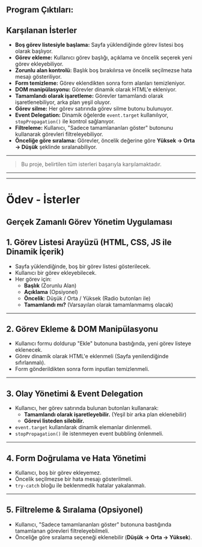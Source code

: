 ## Program Çıktıları:

## Karşılanan İsterler

- **Boş görev listesiyle başlama:** Sayfa yüklendiğinde görev listesi boş olarak başlıyor.
- **Görev ekleme:** Kullanıcı görev başlığı, açıklama ve öncelik seçerek yeni görev ekleyebiliyor.
- **Zorunlu alan kontrolü:** Başlık boş bırakılırsa ve öncelik seçilmezse hata mesajı gösteriliyor.
- **Form temizleme:** Görev eklendikten sonra form alanları temizleniyor.
- **DOM manipülasyonu:** Görevler dinamik olarak HTML'e ekleniyor.
- **Tamamlandı olarak işaretleme:** Görevler tamamlandı olarak işaretlenebiliyor, arka plan yeşil oluyor.
- **Görev silme:** Her görev satırında görev silme butonu bulunuyor.
- **Event Delegation:** Dinamik öğelerde `event.target` kullanılıyor, `stopPropagation()` ile kontrol sağlanıyor.
- **Filtreleme:** Kullanıcı, "Sadece tamamlananları göster" butonunu kullanarak görevleri filtreleyebiliyor.
- **Önceliğe göre sıralama:** Görevler, öncelik değerine göre **Yüksek → Orta → Düşük** şeklinde sıralanabiliyor.

---

> Bu proje, belirtilen tüm isterleri başarıyla karşılamaktadır.

---

---

# Ödev - İsterler

## Gerçek Zamanlı Görev Yönetim Uygulaması

## 1. Görev Listesi Arayüzü (HTML, CSS, JS ile Dinamik İçerik)

- Sayfa yüklendiğinde, boş bir görev listesi gösterilecek.
- Kullanıcı bir görev ekleyebilecek.
- Her görev için:
  - **Başlık** (Zorunlu Alan)
  - **Açıklama** (Opsiyonel)
  - **Öncelik**: Düşük / Orta / Yüksek (Radio butonları ile)
  - **Tamamlandı mı?** (Varsayılan olarak tamamlanmamış olacak)

---

## 2. Görev Ekleme & DOM Manipülasyonu

- Kullanıcı formu doldurup "Ekle" butonuna bastığında, yeni görev listeye eklenecek.
- Görev dinamik olarak HTML'e eklenmeli (Sayfa yenilendiğinde sıfırlanmalı).
- Form gönderildikten sonra form inputları temizlenmeli.

---

## 3. Olay Yönetimi & Event Delegation

- Kullanıcı, her görev satırında bulunan butonları kullanarak:
  - **Tamamlandı olarak işaretleyebilir.** (Yeşil bir arka plan eklenebilir)
  - **Görevi listeden silebilir.**
- `event.target` kullanılarak dinamik elemanlar dinlenmeli.
- `stopPropagation()` ile istenmeyen event bubbling önlenmeli.

---

## 4. Form Doğrulama ve Hata Yönetimi

- Kullanıcı, boş bir görev ekleyemez.
- Öncelik seçilmezse bir hata mesajı gösterilmeli.
- `try-catch` bloğu ile beklenmedik hatalar yakalanmalı.

---

## 5. Filtreleme & Sıralama (Opsiyonel)

- Kullanıcı, "Sadece tamamlananları göster" butonuna bastığında tamamlanan görevleri filtreleyebilmeli.
- Önceliğe göre sıralama seçeneği eklenebilir (**Düşük → Orta → Yüksek**).
